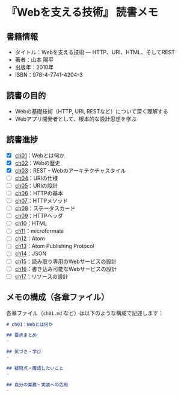# 『Webを支える技術』 読書メモ

## 書籍情報
- タイトル：Webを支える技術 ― HTTP、URI、HTML、そしてREST
- 著者：山本 陽平
- 出版年：2010年
- ISBN：978-4-7741-4204-3

## 読書の目的
- Webの基礎技術（HTTP, URI, RESTなど）について深く理解する
- Webアプリ開発者として、根本的な設計思想を学ぶ

## 読書進捗

- [x] [ch01](ch01.md)：Webとは何か
- [x] [ch02](ch02.md)：Webの歴史
- [x] [ch03](ch03.md)：REST - Webのアーキテクチャスタイル
- [ ] [ch04](ch04.md)：URIの仕様
- [ ] [ch05](ch05.md)：URIの設計
- [ ] [ch06](ch06.md)：HTTPの基本
- [ ] [ch07](ch07.md)：HTTPメソッド
- [ ] [ch08](ch08.md)：ステータスカード
- [ ] [ch09](ch09.md)：HTTPヘッダ
- [ ] [ch10](ch10.md)：HTML
- [ ] [ch11](ch11.md)：microformats
- [ ] [ch12](ch12.md)：Atom
- [ ] [ch13](ch13.md)：Atom Publishing Protocol
- [ ] [ch14](ch14.md)：JSON
- [ ] [ch15](ch15.md)：読み取り専用のWebサービスの設計
- [ ] [ch16](ch16.md)：書き込み可能なWebサービスの設計
- [ ] [ch17](ch17.md)：リソースの設計

## メモの構成（各章ファイル）
各章ファイル（`ch01.md` など）は以下のような構成で記述します：

```md
# ch01：Webとは何か

## 要点まとめ
- 

## 気づき・学び
- 

## 疑問点・確認したいこと
- 

## 自分の業務・実装への応用
- 
